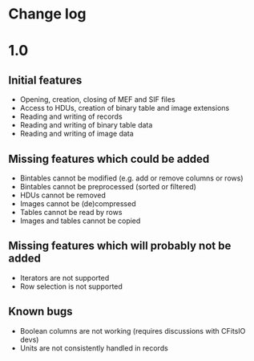 # Change log

# 1.0

## Initial features

* Opening, creation, closing of MEF and SIF files
* Access to HDUs, creation of binary table and image extensions
* Reading and writing of records
* Reading and writing of binary table data
* Reading and writing of image data

## Missing features which could be added

* Bintables cannot be modified (e.g. add or remove columns or rows)
* Bintables cannot be preprocessed (sorted or filtered)
* HDUs cannot be removed
* Images cannot be (de)compressed
* Tables cannot be read by rows
* Images and tables cannot be copied

## Missing features which will probably not be added

* Iterators are not supported
* Row selection is not supported

## Known bugs

* Boolean columns are not working (requires discussions with CFitsIO devs)
* Units are not consistently handled in records
